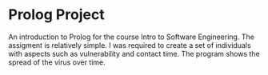 # Prolog Project

An introduction to Prolog for the course Intro to Software Engineering. The assigment is relatively simple. I was required to create a set of individuals with aspects such as vulnerability and contact time. The program shows the spread of the virus over time.

